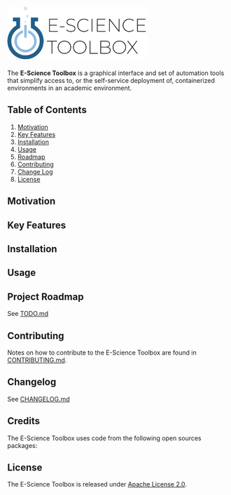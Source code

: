 <div style="display: block; width: 100%; margin-bottom: 20px"><img height=120 src="./logo.png" /></div>

The **E-Science Toolbox** is a graphical interface and set of automation tools that simplify access to, or the self-service deployment of, containerized environments in an academic environment.

## Table of Contents

1. [Motivation](#motivation)
2. [Key Features](#key-features)
3. [Installation](#installation)
4. [Usage](#usage)
5. [Roadmap](#project-roadmap)
6. [Contributing](#contributing)
7. [Change Log](#changelog)
8. [License](#license)

## Motivation

## Key Features

## Installation

## Usage

## Project Roadmap

See [TODO.md](TODO.md)

## Contributing

Notes on how to contribute to the E-Science Toolbox are found in [CONTRIBUTING.md](CONTRIBUTING.md).

## Changelog

See [CHANGELOG.md](CHANGELOG.md)

## Credits

The E-Science Toolbox uses code from the following open sources packages:

## License

The E-Science Toolbox is released under [Apache License 2.0](LICENSE).
